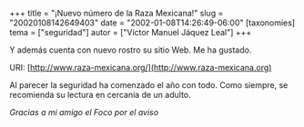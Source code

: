 +++
title = "¡Nuevo número de la Raza Mexicana!"
slug = "20020108142649403"
date = "2002-01-08T14:26:49-06:00"
[taxonomies]
tema = ["seguridad"]
autor = ["Víctor Manuel Jáquez Leal"]
+++

Y además cuenta con nuevo rostro su sitio Web. Me ha gustado.

URI: [http://www.raza-mexicana.org/](http://www.raza-mexicana.org)

Al parecer la seguridad ha comenzado el año con todo. Como siempre, se
recomienda su lectura en cercanía de un adulto.

*Gracias a mi amigo el Foco por el aviso*

